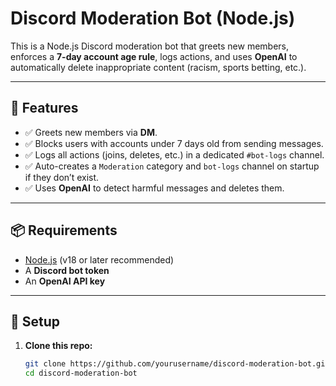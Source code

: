 # Discord Moderation Bot (Node.js)

This is a Node.js Discord moderation bot that greets new members, enforces a **7-day account age rule**, logs actions, and uses **OpenAI** to automatically delete inappropriate content (racism, sports betting, etc.).

---

## 🚀 Features

- ✅ Greets new members via **DM**.
- ✅ Blocks users with accounts under 7 days old from sending messages.
- ✅ Logs all actions (joins, deletes, etc.) in a dedicated `#bot-logs` channel.
- ✅ Auto-creates a `Moderation` category and `bot-logs` channel on startup if they don’t exist.
- ✅ Uses **OpenAI** to detect harmful messages and deletes them.

---

## 📦 Requirements

- [Node.js](https://nodejs.org/) (v18 or later recommended)
- A **Discord bot token**
- An **OpenAI API key**

---

## 🔧 Setup

1. **Clone this repo:**
   ```bash
   git clone https://github.com/yourusername/discord-moderation-bot.git
   cd discord-moderation-bot
   ```
